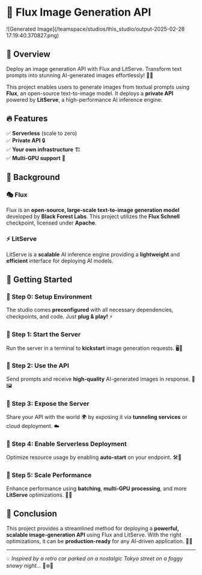 # 🚀 Flux Image Generation API

![Generated Image](/teamspace/studios/this_studio/output-2025-02-28 17:19:40.370827.png)

## 🌟 Overview
Deploy an image generation API with Flux and LitServe. Transform text prompts into stunning AI-generated images effortlessly! 🎨✨

This project enables users to generate images from textual prompts using **Flux**, an open-source text-to-image model. It deploys a **private API** powered by **LitServe**, a high-performance AI inference engine. 

## 🔥 Features
✅ **Serverless** (scale to zero)  
✅ **Private API** 🔒  
✅ **Your own infrastructure** 🏗️  
✅ **Multi-GPU support** 🚀  

## 🧠 Background
### 🎭 Flux
Flux is an **open-source, large-scale text-to-image generation model** developed by **Black Forest Labs**. This project utilizes the **Flux Schnell** checkpoint, licensed under **Apache**.

### ⚡ LitServe
LitServe is a **scalable** AI inference engine providing a **lightweight** and **efficient** interface for deploying AI models.

## 🚀 Getting Started
### 🔹 Step 0: Setup Environment
The studio comes **preconfigured** with all necessary dependencies, checkpoints, and code. Just **plug & play!** ⚡

### 🔹 Step 1: Start the Server
Run the server in a terminal to **kickstart** image generation requests. 🖥️💨

### 🔹 Step 2: Use the API
Send prompts and receive **high-quality** AI-generated images in response. 📩🖼️

### 🔹 Step 3: Expose the Server
Share your API with the world 🌍 by exposing it via **tunneling services** or cloud deployment. ☁️

### 🔹 Step 4: Enable Serverless Deployment
Optimize resource usage by enabling **auto-start** on your endpoint. 🛠️🚦

### 🔹 Step 5: Scale Performance
Enhance performance using **batching**, **multi-GPU processing**, and more **LitServe** optimizations. 🚀🔧

## 🎯 Conclusion
This project provides a streamlined method for deploying a **powerful, scalable image-generation API** using Flux and LitServe. With the right optimizations, it can be **production-ready** for any AI-driven application. 🚀💡

---
💡 *Inspired by a retro car parked on a nostalgic Tokyo street on a foggy snowy night…* 🌃❄️🚗

